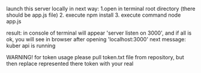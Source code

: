 launch this server locally in next way: 
1.open in terminal root directory (there should be app.js file)
2. execute npm install
3. execute command node app.js

result: in console of terminal will appear 'server listen on 3000', and if all is ok, you will see in browser after opening 
'localhost:3000' next message: kuber api is running

WARNING! for token usage please pull token.txt file from repository, but then replace represented there token with your real
